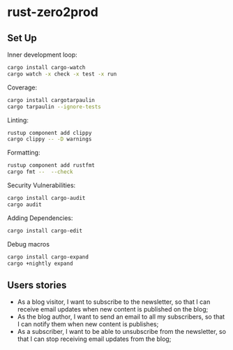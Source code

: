 # rust-zero2prod

## Set Up

Inner development loop:

```bash
cargo install cargo-watch
cargo watch -x check -x test -x run
```

Coverage:

```bash
cargo install cargotarpaulin
cargo tarpaulin --ignore-tests
```

Linting:

```bash
rustup component add clippy
cargo clippy -- -D warnings
```

Formatting:

```bash
rustup component add rustfmt
cargo fmt --  --check
```

Security Vulnerabilities:

```bash
cargo install cargo-audit
cargo audit
```

Adding Dependencies:

```bash
cargo install cargo-edit
```

Debug macros

```bash
cargo install cargo-expand
cargo +nightly expand
```


## Users stories

- As a blog visitor, I want to subscribe to the newsletter, so that I can receive email updates when new content is published on the blog;
- As the blog author, I want to send an email to all my subscribers, so that I can notify them when new content is publishes;
- As a subscriber, I want to be able to unsubscribe from the newsletter, so that I can stop receiving email updates from the blog;